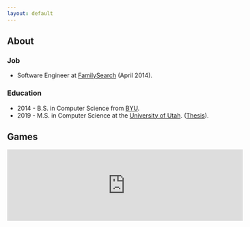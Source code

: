 ```yaml
---
layout: default
---
```


## About



### Job

* Software Engineer at [FamilySearch][1] (April 2014).

### Education

* 2014 - B.S. in Computer Science from [BYU][2].
* 2019 - M.S. in Computer Science at the [University of Utah][3]. ([Thesis][4]).


## Games

<div>
  <iframe frameborder="0" src="https://itch.io/embed/1366765" width="552" height="167"><a href="https://grassbladeentertainment.itch.io/greebles">Greebles!</a></iframe>
</div>

[1]: https://familysearch.org
[2]: https://byu.edu
[3]: https://utah.edu
[4]: https://github.com/drautb/masters-thesis/raw/master/manuscript/thesis-final-draft.pdf

